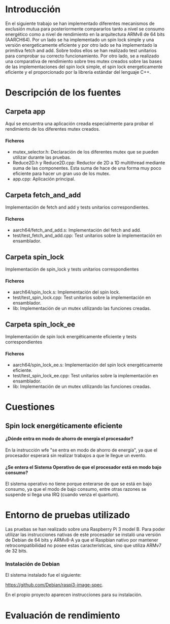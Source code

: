 # Introducción
En el siguiente trabajo se han implementado diferentes mecanismos de exclusión mutua para posteriormente compararlos tanto a nivel se consumo energético como a nivel de rendimiento en la arquitectura ARMv8 de 64 bits (AARCH64). Por un lado se ha implementado un spin lock simple y una versión energeticamente eficiente y por otro lado se ha implementado la primitiva fetch and add. 
Sobre todos ellos se han realizado test unitarios para comprobar su correcto funcionamiento.
Por otro lado, se a realizado una comparativa de rendimiento sobre tres mutex creados sobre las bases de las implementaciones del spin lock simple, el spin lock energeticamente eficiente y el proporcionado por la librería estándar del lenguaje C++.


# Descripción de los fuentes
## Carpeta app
Aquí se encuentra una aplicación creada especialmente para probar el rendimiento de los diferentes mutex creados.

#### Ficheros
- mutex_selector.h: Declaración de los diferentes mutex que se pueden utilizar durante las pruebas.
- Reduce2D.h y Reduce2D.cpp: Reductor de 2D a 1D multithread mediante suma de las componentes. Esta suma de hace de una forma muy poco eficiente para hacer un gran uso de los mutex.
- app.cpp: Aplicación principal.


## Carpeta fetch_and_add
Implementación de fetch and add y tests unitarios correspondientes.

#### Ficheros
- aarch64/fetch_and_add.s: Implementación del fetch and add.
- test/test_fetch_and_add.cpp: Test unitarios sobre la implementación en ensamblador.


## Carpeta spin_lock
Implementación de spin_lock y tests unitarios correspondientes

#### Ficheros
- aarch64/spin_lock.s: Implementación del spin lock.
- test/test_spin_lock.cpp: Test unitarios sobre la implementación en ensamblador.
- lib: Implementación de un mutex utilizando las funciones creadas. 


## Carpeta spin_lock_ee
Implementación de spin lock energéticamente eficiente y tests correspondientes

#### Ficheros
- aarch64/spin_lock_ee.s: Implementación del spin lock energéticamente eficiente.
- test/test_spin_lock_ee.cpp: Test unitarios sobre la implementación en ensamblador.
- lib: Implementación de un mutex utilizando las funciones creadas. 


# Cuestiones
## Spin lock energéticamente eficiente
#### ¿Dónde entra en modo de ahorro de energía el procesador?
En la instrucción wfe "se entra en modo de ahorro de energía", ya que el procesador esperará sin realizar trabajos a que le llegue un evento.

#### ¿Se entera el Sistema Operativo de que el procesador está en modo bajo consumo?
El sistema operativo no tiene porque enterarse de que se está en bajo consumo, ya que el modo de bajo consumo, entre otras razones se suspende si llega una IRQ (cuando venza el quantum). 

# Entorno de pruebas utilizado
Las pruebas se han realizado sobre una Raspberry Pi 3 model B. Para poder utilizar las instrucciones nativas de este procesador se instaló una versión de Debian de 64 bits y ARMv8-A ya que el Raspbian nativo por mantener retrocompatibilidad no posee estas características, sino que utiliza ARMv7 de 32 bits.

### Instalación de Debian
El sistema instalado fue el siguiente:

https://github.com/Debian/raspi3-image-spec.

En el propio proyecto aparecen instrucciones para su instalación.

# Evaluación de rendimiento
